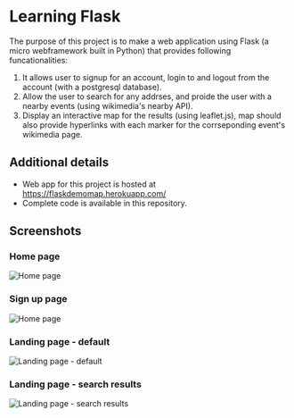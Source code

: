 # Learning Flask
The purpose of this project is to make a web application using Flask (a micro webframework built in Python) that provides following funcationalities:
1. It allows user to signup for an account, login to and logout from the account (with a postgresql database).
2. Allow the user to search for any addrses, and proide the user with a nearby events (using wikimedia's nearby API).
3. Display an interactive map for the results (using leaflet.js), map should also provide hyperlinks with each marker for the corrseponding event's wikimedia page.

## Additional details
* Web app for this project is hosted at https://flaskdemomap.herokuapp.com/
* Complete code is available in this repository.

## Screenshots

### Home page
![Home page](https://i.imgur.com/FY2LMJR.png)

### Sign up page
![Home page](https://i.imgur.com/OIv1fKJ.png)

### Landing page - default
![Landing page - default](https://i.imgur.com/VtnhyWM.png)

### Landing page - search results
![Landing page - search results](https://i.imgur.com/0jxdlTC.png)


